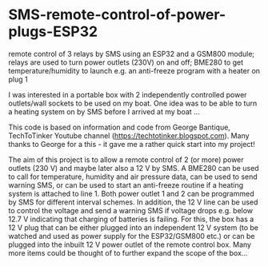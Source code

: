 # SMS-remote-control-of-power-plugs-ESP32
remote control of 3 relays by SMS using an ESP32 and a GSM800 module; relays are used to turn power outlets (230V) on and off; BME280 to get temperature/humidity to launch e.g. an anti-freeze program with a heater on plug 1

I was interested in a portable box with 2 independently controlled power outlets/wall sockets to be used on my boat. One idea was to be able to turn a heating system on by SMS before I arrived at my boat ...

This code is based on information and code from George Bantique, TechToTinker Youtube channel (https://techtotinker.blogspot.com). Many thanks to George for a this - it gave me a rather quick start into my project!

The aim of this project is to allow a remote control of 2 (or more) power outlets (230 V) and maybe later also a 12 V by SMS. A BME280 can be used to call for temperature, humidity and air pressure data, can be used to send warning SMS, or can be used to start an anti-freeze routine if a heating system is attached to line 1. Both power outlet 1 and 2 can be programmed by SMS for different interval schemes. 
In addition, the 12 V line can be used to control the voltage and send a warning SMS if voltage drops e.g. below 12.7 V indicating that charging of batteries is failing. For this, the box has a 12 V plug that can be either plugged into an independent 12 V system (to be watched and used as power supply for the ESP32/GSM800 etc.) or can be plugged into the inbuilt 12 V power outlet of the remote control box.
Many more items could be thought of to further expand the scope of the box...
